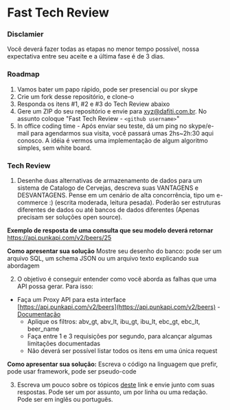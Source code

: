 # Fast Tech Review

### Disclamier

Você deverá fazer todas as etapas no menor tempo possível, nossa expectativa entre seu aceite e a última fase é de 3 dias.

### Roadmap

1. Vamos bater um papo rápido, pode ser presencial ou por skype
2. Crie um fork desse repositório, e clone-o
3. Responda os itens #1, #2 e #3 do Tech Review abaixo
4. Gere um ZIP do seu repositório e envie para xyz@dafiti.com.br. No assunto coloque "Fast Tech Review - `<github username>`"
5. In office coding time - Após enviar seu teste, dá um ping no skype/e-mail para agendarmos sua visita, você passará umas 2hs~2h:30 aqui conosco. A idéia é vermos uma implementação de algum algoritmo simples, sem white board.

### Tech Review

1. Desenhe duas alternativas de armazenamento de dados para um sistema de Catalogo de Cervejas, descreva suas VANTAGENS e DESVANTAGENS. Pense em um cenário de alta concorrência, tipo um e-commerce :) (escrita moderada, leitura pesada). Poderão ser estruturas diferentes de dados ou até bancos de dados diferentes (Apenas precisam ser soluções open source).

**Exemplo de resposta de uma consulta que seu modelo deverá retornar** https://api.punkapi.com/v2/beers/25

**Como apresentar sua solução** Mostre seu desenho do banco: pode ser um arquivo SQL, um schema JSON ou um arquivo texto explicando sua abordagem

2. O objetivo é conseguir entender como você aborda as falhas que uma API possa gerar. Para isso: 
- Faça um Proxy API para esta interface [https://api.punkapi.com/v2/beers](https://api.punkapi.com/v2/beers) - [Documentação](https://punkapi.com/documentation/v2)
    * Aplique os filtros: abv_gt, abv_lt, ibu_gt, ibu_lt, ebc_gt, ebc_lt, beer_name
    * Faça entre 1 e 3 requisições por segundo, para alcançar algumas limitações documentadas
    * Não deverá ser possível listar todos os itens em uma única request

**Como apresentar sua solução:** Escreva o código na linguagem que prefir, pode usar framework, pode ser pseudo-code

3. Escreva um pouco sobre os tópicos [deste](questions.md) link e envie junto com suas respostas. Pode ser um por assunto, um por linha ou uma redação. Pode ser em inglês ou português.

